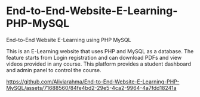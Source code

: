 # End-to-End-Website-E-Learning-PHP-MySQL
End-to-End Website E-Learning using PHP MySQL

This is an E-Learning website that uses PHP and MySQL as a database. The feature starts from Login registration and can download PDFs and view videos provided in any course. This platform provides a student dashboard and admin panel to control the course.


https://github.com/Aliviarahma/End-to-End-Website-E-Learning-PHP-MySQL/assets/71688560/84fe4bd2-29e5-4ca2-9964-4a7fdd18241a




